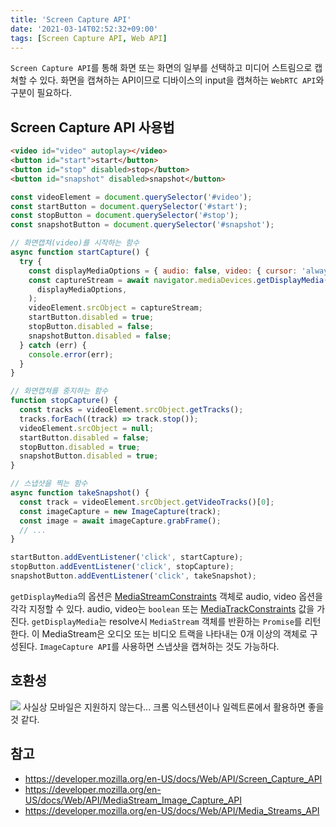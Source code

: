 ```yaml
---
title: 'Screen Capture API'
date: '2021-03-14T02:52:32+09:00'
tags: [Screen Capture API, Web API]
---
```


`Screen Capture API`를 통해 화면 또는 화면의 일부를 선택하고 미디어 스트림으로 캡쳐할 수 있다. 화면을 캡쳐하는 API이므로 디바이스의 input을 캡쳐하는 `WebRTC API`와 구분이 필요하다.

## Screen Capture API 사용법

```html
<video id="video" autoplay></video>
<button id="start">start</button>
<button id="stop" disabled>stop</button>
<button id="snapshot" disabled>snapshot</button>
```

```js
const videoElement = document.querySelector('#video');
const startButton = document.querySelector('#start');
const stopButton = document.querySelector('#stop');
const snapshotButton = document.querySelector('#snapshot');

// 화면캡쳐(video)를 시작하는 함수
async function startCapture() {
  try {
    const displayMediaOptions = { audio: false, video: { cursor: 'always' } };
    const captureStream = await navigator.mediaDevices.getDisplayMedia(
      displayMediaOptions,
    );
    videoElement.srcObject = captureStream;
    startButton.disabled = true;
    stopButton.disabled = false;
    snapshotButton.disabled = false;
  } catch (err) {
    console.error(err);
  }
}

// 화면캡쳐를 중지하는 함수
function stopCapture() {
  const tracks = videoElement.srcObject.getTracks();
  tracks.forEach((track) => track.stop());
  videoElement.srcObject = null;
  startButton.disabled = false;
  stopButton.disabled = true;
  snapshotButton.disabled = true;
}

// 스냅샷을 찍는 함수
async function takeSnapshot() {
  const track = videoElement.srcObject.getVideoTracks()[0];
  const imageCapture = new ImageCapture(track);
  const image = await imageCapture.grabFrame();
  // ...
}

startButton.addEventListener('click', startCapture);
stopButton.addEventListener('click', stopCapture);
snapshotButton.addEventListener('click', takeSnapshot);
```

`getDisplayMedia`의 옵션은 [MediaStreamConstraints](https://developer.mozilla.org/en-US/docs/Web/API/MediaStreamConstraints) 객체로 audio, video 옵션을 각각 지정할 수 있다. audio, video는 `boolean` 또는 [MediaTrackConstraints](https://developer.mozilla.org/en-US/docs/Web/API/MediaTrackConstraints) 값을 가진다.
`getDisplayMedia`는 resolve시 `MediaStream` 객체를 반환하는 `Promise`를 리턴한다. 이 MediaStream은 오디오 또는 비디오 트랙을 나타내는 0개 이상의 객체로 구성된다.
`ImageCapture API`를 사용하면 스냅샷을 캡쳐하는 것도 가능하다.

## 호환성

![](~/assets/image-15.png)
사실상 모바일은 지원하지 않는다...
크롬 익스텐션이나 일렉트론에서 활용하면 좋을 것 같다.

## 참고

- https://developer.mozilla.org/en-US/docs/Web/API/Screen_Capture_API
- https://developer.mozilla.org/en-US/docs/Web/API/MediaStream_Image_Capture_API
- https://developer.mozilla.org/en-US/docs/Web/API/Media_Streams_API

